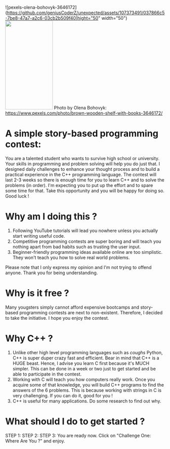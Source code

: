 ![pexels-olena-bohovyk-3646172](https://github.com/geniusCoderZ/unexpected/assets/107373491/037866c5-7be8-47a7-a2c6-03cb2b509f40|hight="50" width="50")
<img src="https://github.com/geniusCoderZ/unexpected/assets/107373491/037866c5-7be8-47a7-a2c6-03cb2b509f40.png" width="150" height="280">
Photo by Olena Bohovyk: https://www.pexels.com/photo/brown-wooden-shelf-with-books-3646172/


# A simple story-based programming contest:
You are a talented student who wants to survive high school or university. Your skills in programming and problem solving will help you do just that. I designed daily challenges to enhance your thought process and to build a practical experience in the C++ programming language. The contest will last 2-3 weeks so there is enough time for you to learn C++ and to solve the problems (in order). I'm expecting you to put up the effort and to spare some time for that. Take this opportunity and you will be happy for doing so. Good luck !

# Why am I doing this ?
1. Following YouTube tutorials will lead you nowhere unless you actually start writing useful code.
2. Competitive programming contests are super boring and will teach you nothing apart from bad habits such as trusting the user input.
3. Beginner-friendly programming ideas available online are too simplistic. They won't teach you how to solve real world problems.

Please note that I only express my opinion and I'm not trying to offend anyone. Thank you for being understanding.

# Why is it free ?
Many yougsters simply cannot afford expensive bootcamps and story-based programming contests are next to non-existent. Therefore, I decided to take the initiative. I hope you enjoy the contest.

# Why C++ ?
1. Unlike other high level programming languages such as *coughs* Python, C++ is super duper crazy fast and efficient. Bear in mind that C++ is a HUGE beast. Hence, I advise you learn C first because it's MUCH simpler. This can be done in a week or two just to get started and be able to participate in the contest.
2. Working with C will teach you how computers really work. Once you acquire some of that knowledge, you will build C++ programs to find the answers of the 6 problems. This is because working with strings in C is very challenging. If you can do it, good for you ! 
3. C++ is useful for many applications. Do some research to find out why.

# What should I do to get started ?
STEP 1: 
STEP 2:
STEP 3: You are ready now. Click on "Challenge One: Where Are You ?" and enjoy.

